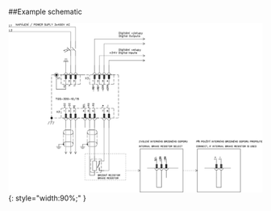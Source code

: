 ##Example schematic

![Example schematic](../img/TGS-320-10_15_schematic.svg){: style="width:90%;" }
